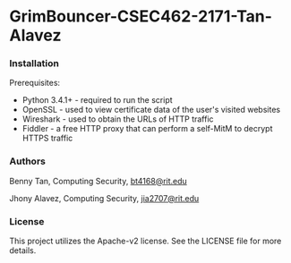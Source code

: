 # GrimBouncer-CSEC462-2171-Tan-Alavez


### Installation
Prerequisites:
* Python 3.4.1+ - required to run the script
* OpenSSL - used to view certificate data of the user's visited websites
* Wireshark - used to obtain the URLs of HTTP traffic
* Fiddler - a free HTTP proxy that can perform a self-MitM to decrypt HTTPS traffic 

### Authors
Benny Tan, Computing Security, bt4168@rit.edu

Jhony Alavez, Computing Security, jia2707@rit.edu

### License
This project utilizes the Apache-v2 license. See the LICENSE file for more details.

